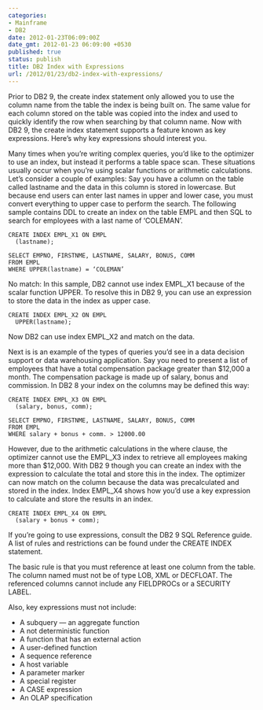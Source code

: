 ```yaml
---
categories:
- Mainframe
- DB2
date: 2012-01-23T06:09:00Z
date_gmt: 2012-01-23 06:09:00 +0530
published: true
status: publish
title: DB2 Index with Expressions
url: /2012/01/23/db2-index-with-expressions/
---
```


Prior to DB2 9, the create index statement only allowed you to use the column name from the table the index is being built on. The same value for each column stored on the table was copied into the index and used to quickly identify the row when searching by that column name. Now with DB2 9, the create index statement supports a feature known as key expressions. Here’s why key expressions should interest you.

Many times when you’re writing complex queries, you’d like to the optimizer to use an index, but instead it performs a table space scan. These situations usually occur when you’re using scalar functions or arithmetic calculations. Let’s consider a couple of examples:
Say you have a column on the table called lastname and the data in this column is stored in lowercase. But because end users can enter last names in upper and lower case, you must convert everything to upper case to perform the search. The following sample contains DDL to create an index on the table EMPL and then SQL to search for employees with a last name of ‘COLEMAN’.

```
CREATE INDEX EMPL_X1 ON EMPL
  (lastname);
  
SELECT EMPNO, FIRSTNME, LASTNAME, SALARY, BONUS, COMM
FROM EMPL
WHERE UPPER(lastname) = ‘COLEMAN’
```

No match: In this sample, DB2 cannot use index EMPL_X1 because of the scalar function UPPER. To resolve this in DB2 9, you can use an expression to store the data in the index as upper case.

```
CREATE INDEX EMPL_X2 ON EMPL
  UPPER(lastname);
```

Now DB2 can use index EMPL_X2 and match on the data.

Next is is an example of the types of queries you’d see in a data decision support or data warehousing application. Say you need to present a list of employees that have a total compensation package greater than $12,000 a month. The compensation package is made up of salary, bonus and commission. In DB2 8 your index on the columns may be defined this way:

```
CREATE INDEX EMPL_X3 ON EMPL
  (salary, bonus, comm);
  
SELECT EMPNO, FIRSTNME, LASTNAME, SALARY, BONUS, COMM
FROM EMPL
WHERE salary + bonus + comm. > 12000.00
```

However, due to the arithmetic calculations in the where clause, the optimizer cannot use the EMPL_X3 index to retrieve all employees making more than $12,000. With DB2 9 though you can create an index with the expression to calculate the total and store this in the index. The optimizer can now match on the column because the data was precalculated and stored in the index. Index EMPL_X4 shows how you’d use a key expression to calculate and store the results in an index.

```
CREATE INDEX EMPL_X4 ON EMPL
  (salary + bonus + comm);
```

If you’re going to use expressions, consult the DB2 9 SQL Reference guide. A list of rules and restrictions can be found under the CREATE INDEX statement.

The basic rule is that you must reference at least one column from the table. The column named must not be of type LOB, XML or DECFLOAT. The referenced columns cannot include any FIELDPROCs or a SECURITY LABEL.

Also, key expressions must not include:

- A subquery — an aggregate function
- A not deterministic function
- A function that has an external action
- A user-defined function
- A sequence reference
- A host variable
- A parameter marker
- A special register
- A CASE expression
- An OLAP specification
